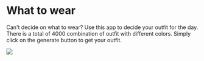 # What to wear

Can't decide on what to wear? Use this app to decide your outfit for the day. There is a total of 4000 combination of outfit with different colors. Simply click on the generate button to get your outfit.

[![](http://img.youtube.com/vi/V3hT67SF3r4/0.jpg)](http://www.youtube.com/watch?v=V3hT67SF3r4 "")